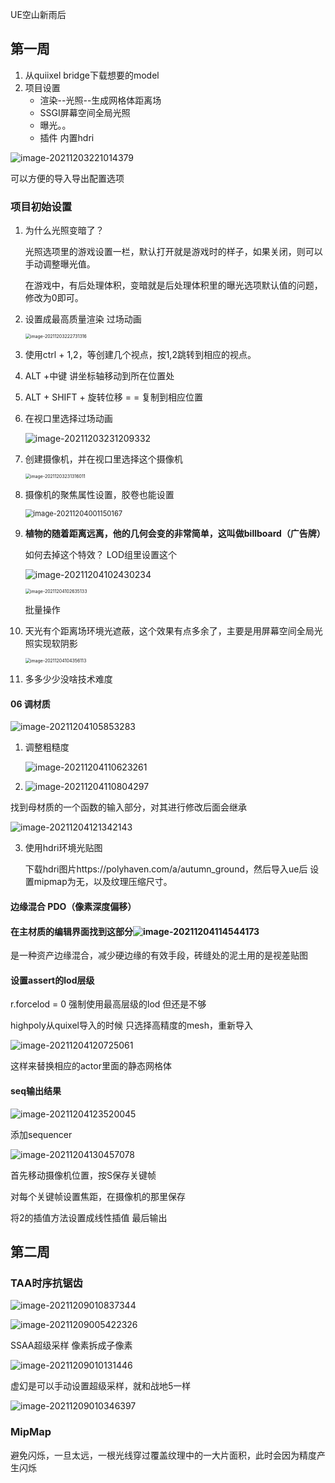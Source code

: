 UE空山新雨后

## 第一周

1. 从quiixel bridge下载想要的model
2. 项目设置
   - 渲染--光照--生成网格体距离场
   - SSGI屏幕空间全局光照
   - 曝光。。
   - 插件 内置hdri

![image-20211203221014379](UE空山新雨后.assets/image-20211203221014379.png)

可以方便的导入导出配置选项

### 项目初始设置

1. 为什么光照变暗了？

   光照选项里的游戏设置一栏，默认打开就是游戏时的样子，如果关闭，则可以手动调整曝光值。

   在游戏中，有后处理体积，变暗就是后处理体积里的曝光选项默认值的问题，修改为0即可。

2. 设置成最高质量渲染 过场动画

   <img src="UE空山新雨后.assets/image-20211203222731316.png" alt="image-20211203222731316" style="zoom:50%;" />

3. 使用ctrl + 1,2，等创建几个视点，按1,2跳转到相应的视点。

4. ALT +中键 讲坐标轴移动到所在位置处

5. ALT + SHIFT + 旋转位移 = = 复制到相应位置

6. 在视口里选择过场动画

   ![image-20211203231209332](UE空山新雨后.assets/image-20211203231209332.png)

7. 创建摄像机，并在视口里选择这个摄像机

   <img src="UE空山新雨后.assets/image-20211203231316011.png" alt="image-20211203231316011" style="zoom:50%;" />

8. 摄像机的聚焦属性设置，胶卷也能设置

   <img src="UE空山新雨后.assets/image-20211204001150167.png" alt="image-20211204001150167" style="zoom: 80%;" />

9. **植物的随着距离远离，他的几何会变的非常简单，这叫做billboard（广告牌）**

   如何去掉这个特效？ LOD组里设置这个

   ![image-20211204102430234](UE空山新雨后.assets/image-20211204102430234.png)

   <img src="UE空山新雨后.assets/image-20211204102635133-16385847968661.png" alt="image-20211204102635133" style="zoom: 50%;" />

   批量操作

10. 天光有个距离场环境光遮蔽，这个效果有点多余了，主要是用屏幕空间全局光照实现软阴影

    <img src="UE空山新雨后.assets/image-20211204104356113.png" alt="image-20211204104356113" style="zoom:50%;" />

11. 多多少少没啥技术难度

#### 06 调材质

![image-20211204105853283](UE空山新雨后.assets/image-20211204105853283.png)

1. 调整粗糙度

   ![image-20211204110623261](UE空山新雨后.assets/image-20211204110623261.png)

2.  ![image-20211204110804297](UE空山新雨后.assets/image-20211204110804297.png)

   找到母材质的一个函数的输入部分，对其进行修改后面会继承

   ![image-20211204121342143](UE空山新雨后.assets/image-20211204121342143.png)

3. 使用hdri环境光贴图

   下载hdri图片https://polyhaven.com/a/autumn_ground，然后导入ue后 设置mipmap为无，以及纹理压缩尺寸。

#### 边缘混合 PDO（像素深度偏移）

#### 在主材质的编辑界面找到这部分![image-20211204114544173](UE空山新雨后.assets/image-20211204114544173.png)

是一种资产边缘混合，减少硬边缘的有效手段，砖缝处的泥土用的是视差贴图

#### 设置assert的lod层级

r.forcelod = 0 强制使用最高层级的lod 但还是不够

highpoly从quixel导入的时候 只选择高精度的mesh，重新导入

![image-20211204120725061](UE空山新雨后.assets/image-20211204120725061.png)

 这样来替换相应的actor里面的静态网格体

#### seq输出结果

![image-20211204123520045](UE空山新雨后.assets/image-20211204123520045.png)

添加sequencer

![image-20211204130457078](UE空山新雨后.assets/image-20211204130457078.png)

首先移动摄像机位置，按S保存关键帧

对每个关键帧设置焦距，在摄像机的那里保存

将2的插值方法设置成线性插值 最后输出

## 第二周

### TAA时序抗锯齿

![image-20211209010837344](UE空山新雨后.assets/image-20211209010837344.png)

![image-20211209005422326](UE空山新雨后.assets/image-20211209005422326.png)

SSAA超级采样 像素拆成子像素

![image-20211209010131446](UE空山新雨后.assets/image-20211209010131446.png)

虚幻是可以手动设置超级采样，就和战地5一样

![image-20211209010346397](UE空山新雨后.assets/image-20211209010346397.png)

### MipMap

避免闪烁，一旦太远，一根光线穿过覆盖纹理中的一大片面积，此时会因为精度产生闪烁
